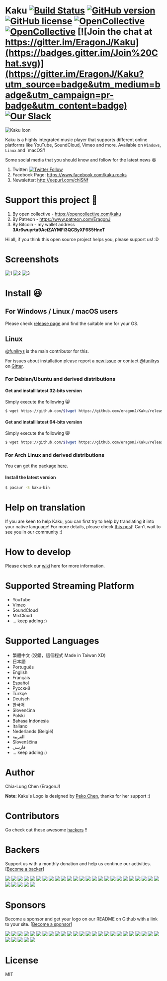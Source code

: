 # Kaku [![Build Status](https://travis-ci.org/EragonJ/Kaku.svg?branch=master)](https://travis-ci.org/EragonJ/Kaku) [![GitHub version](https://badge.fury.io/gh/EragonJ%2Fkaku.svg)](https://github.com/EragonJ/Kaku/releases) [![GitHub license](https://img.shields.io/badge/license-MIT-blue.svg)](https://github.com/EragonJ/Kaku/blob/master/LICENSE) [![OpenCollective](https://opencollective.com/kaku/backers/badge.svg)](#backers) [![OpenCollective](https://opencollective.com/kaku/sponsors/badge.svg)](#sponsors) [![Join the chat at https://gitter.im/EragonJ/Kaku](https://badges.gitter.im/Join%20Chat.svg)](https://gitter.im/EragonJ/Kaku?utm_source=badge&utm_medium=badge&utm_campaign=pr-badge&utm_content=badge) [![Our Slack](http://now-examples-slackin-rmailvxrtk.now.sh/badge.svg)](https://now-examples-slackin-rmailvxrtk.now.sh)

![Kaku Icon](http://i.imgur.com/c3KKQ9t.png)

Kaku is a highly integrated music player that supports different online platforms like YouTube, SoundCloud, Vimeo and more. Available on `Windows`, `Linux` and `macOS'!

Some social media that you should know and follow for the latest news :laughing:

1. Twitter: [![Twitter Follow](https://img.shields.io/twitter/follow/KakuPlayer.svg?style=social&label=Follow)](https://twitter.com/KakuPlayer)
2. Facebook Page: <https://www.facebook.com/kaku.rocks>
3. Newsletter: <http://eepurl.com/chlSNf>

# Support this project :money_with_wings:

1. By open collective - <https://opencollective.com/kaku>
2. By Patreon - <https://www.patreon.com/EragonJ>
3. By Bitcoin - my wallet address **3Ar6wuyrta9AciZAYMFi3QCByXF6S5HneT**

Hi all, if you think this open source project helps you, please support us! :D

# Screenshots

![1](http://i.imgur.com/HudKZou.png) ![2](http://i.imgur.com/mMm8ZH4.png) ![3](http://i.imgur.com/7oUKNDk.png)

# Install :laughing:

## For Windows / Linux / macOS users

Please check [release page](https://github.com/EragonJ/Kaku/releases) and find the suitable one for your OS.

## Linux

[@funilrys](https://github.com/funilrys) is the main contributor for this.

For issues about installation please report a [new issue](https://github.com/EragonJ/Kaku/issues/new?title=Linux%20-%20Can%27t%20install%20Kaku) or contact [@funilrys](https://github.com/funilrys) on [Gitter](https://gitter.im/funilrys).

### For Debian/Ubuntu and derived distributions

#### Get and install latest 32-bits version

Simply execute the following :smile_cat:

```bash
$ wget https://github.com/$(wget https://github.com/eragonJ/Kaku/releases/latest -O - | egrep '/.*/.*/Kaku.*i386.deb' -o) && dpkg -i Kaku*.deb
```

#### Get and install latest 64-bits version

Simply execute the following :smile_cat:

```bash
$ wget https://github.com/$(wget https://github.com/eragonJ/Kaku/releases/latest -O - | egrep '/.*/.*/Kaku.*amd64.deb' -o) && dpkg -i Kaku*.deb
```

### For Arch Linux and derived distributions

You can get the package [here](https://aur.archlinux.org/packages/kaku-bin/).

#### Install the latest version

```bash
$ pacaur -S kaku-bin
```

# Help on translation

If you are keen to help Kaku, you can first try to help by translating it into your native language! For more details, please check [this post](https://github.com/EragonJ/Kaku/issues/377)! Can't wait to see you in our community :)

# How to develop

Please check our [wiki](https://github.com/EragonJ/Kaku/wiki) here for more information.

# Supported Streaming Platform

- YouTube
- Vimeo
- SoundCloud
- MixCloud
- ... keep adding :)

# Supported Languages

- 繁體中文 (沒錯，這個程式 Made in Taiwan XD)
- 日本語
- Português
- English
- Français
- Español
- Русский
- Türkçe
- Deutsch
- 한국어
- Slovenčina
- Polski
- Bahasa Indonesia
- Italiano
- Nederlands (België)
- ‏العربية‏
- Slovenščina
- ‏فارسی‏
- ... keep adding :)

# Author

Chia-Lung Chen (EragonJ)

**Note:** Kaku's Logo is designed by [Peko Chen](https://www.facebook.com/peko.chen), thanks for her support :)

# Contributors

Go check out these awesome [hackers](https://github.com/EragonJ/Kaku/graphs/contributors) !!

# Backers

Support us with a monthly donation and help us continue our activities. [[Become a backer](https://opencollective.com/kaku#backer)]

[![](https://opencollective.com/kaku/backer/0/avatar.svg)](https://opencollective.com/kaku/backer/0/website) [![](https://opencollective.com/kaku/backer/1/avatar.svg)](https://opencollective.com/kaku/backer/1/website) [![](https://opencollective.com/kaku/backer/2/avatar.svg)](https://opencollective.com/kaku/backer/2/website) [![](https://opencollective.com/kaku/backer/3/avatar.svg)](https://opencollective.com/kaku/backer/3/website) [![](https://opencollective.com/kaku/backer/4/avatar.svg)](https://opencollective.com/kaku/backer/4/website) [![](https://opencollective.com/kaku/backer/5/avatar.svg)](https://opencollective.com/kaku/backer/5/website) [![](https://opencollective.com/kaku/backer/6/avatar.svg)](https://opencollective.com/kaku/backer/6/website) [![](https://opencollective.com/kaku/backer/7/avatar.svg)](https://opencollective.com/kaku/backer/7/website) [![](https://opencollective.com/kaku/backer/8/avatar.svg)](https://opencollective.com/kaku/backer/8/website) [![](https://opencollective.com/kaku/backer/9/avatar.svg)](https://opencollective.com/kaku/backer/9/website) [![](https://opencollective.com/kaku/backer/10/avatar.svg)](https://opencollective.com/kaku/backer/10/website) [![](https://opencollective.com/kaku/backer/11/avatar.svg)](https://opencollective.com/kaku/backer/11/website) [![](https://opencollective.com/kaku/backer/12/avatar.svg)](https://opencollective.com/kaku/backer/12/website) [![](https://opencollective.com/kaku/backer/13/avatar.svg)](https://opencollective.com/kaku/backer/13/website) [![](https://opencollective.com/kaku/backer/14/avatar.svg)](https://opencollective.com/kaku/backer/14/website) [![](https://opencollective.com/kaku/backer/15/avatar.svg)](https://opencollective.com/kaku/backer/15/website) [![](https://opencollective.com/kaku/backer/16/avatar.svg)](https://opencollective.com/kaku/backer/16/website) [![](https://opencollective.com/kaku/backer/17/avatar.svg)](https://opencollective.com/kaku/backer/17/website) [![](https://opencollective.com/kaku/backer/18/avatar.svg)](https://opencollective.com/kaku/backer/18/website) [![](https://opencollective.com/kaku/backer/19/avatar.svg)](https://opencollective.com/kaku/backer/19/website) [![](https://opencollective.com/kaku/backer/20/avatar.svg)](https://opencollective.com/kaku/backer/20/website) [![](https://opencollective.com/kaku/backer/21/avatar.svg)](https://opencollective.com/kaku/backer/21/website) [![](https://opencollective.com/kaku/backer/22/avatar.svg)](https://opencollective.com/kaku/backer/22/website) [![](https://opencollective.com/kaku/backer/23/avatar.svg)](https://opencollective.com/kaku/backer/23/website) [![](https://opencollective.com/kaku/backer/24/avatar.svg)](https://opencollective.com/kaku/backer/24/website) [![](https://opencollective.com/kaku/backer/25/avatar.svg)](https://opencollective.com/kaku/backer/25/website) [![](https://opencollective.com/kaku/backer/26/avatar.svg)](https://opencollective.com/kaku/backer/26/website) [![](https://opencollective.com/kaku/backer/27/avatar.svg)](https://opencollective.com/kaku/backer/27/website) [![](https://opencollective.com/kaku/backer/28/avatar.svg)](https://opencollective.com/kaku/backer/28/website) [![](https://opencollective.com/kaku/backer/29/avatar.svg)](https://opencollective.com/kaku/backer/29/website)

# Sponsors

Become a sponsor and get your logo on our README on Github with a link to your site. [[Become a sponsor](https://opencollective.com/kaku#sponsor)]

[![](https://opencollective.com/kaku/sponsor/0/avatar.svg)](https://opencollective.com/kaku/sponsor/0/website) [![](https://opencollective.com/kaku/sponsor/1/avatar.svg)](https://opencollective.com/kaku/sponsor/1/website) [![](https://opencollective.com/kaku/sponsor/2/avatar.svg)](https://opencollective.com/kaku/sponsor/2/website) [![](https://opencollective.com/kaku/sponsor/3/avatar.svg)](https://opencollective.com/kaku/sponsor/3/website) [![](https://opencollective.com/kaku/sponsor/4/avatar.svg)](https://opencollective.com/kaku/sponsor/4/website) [![](https://opencollective.com/kaku/sponsor/5/avatar.svg)](https://opencollective.com/kaku/sponsor/5/website) [![](https://opencollective.com/kaku/sponsor/6/avatar.svg)](https://opencollective.com/kaku/sponsor/6/website) [![](https://opencollective.com/kaku/sponsor/7/avatar.svg)](https://opencollective.com/kaku/sponsor/7/website) [![](https://opencollective.com/kaku/sponsor/8/avatar.svg)](https://opencollective.com/kaku/sponsor/8/website) [![](https://opencollective.com/kaku/sponsor/9/avatar.svg)](https://opencollective.com/kaku/sponsor/9/website) [![](https://opencollective.com/kaku/sponsor/10/avatar.svg)](https://opencollective.com/kaku/sponsor/10/website) [![](https://opencollective.com/kaku/sponsor/11/avatar.svg)](https://opencollective.com/kaku/sponsor/11/website) [![](https://opencollective.com/kaku/sponsor/12/avatar.svg)](https://opencollective.com/kaku/sponsor/12/website) [![](https://opencollective.com/kaku/sponsor/13/avatar.svg)](https://opencollective.com/kaku/sponsor/13/website) [![](https://opencollective.com/kaku/sponsor/14/avatar.svg)](https://opencollective.com/kaku/sponsor/14/website) [![](https://opencollective.com/kaku/sponsor/15/avatar.svg)](https://opencollective.com/kaku/sponsor/15/website) [![](https://opencollective.com/kaku/sponsor/16/avatar.svg)](https://opencollective.com/kaku/sponsor/16/website) [![](https://opencollective.com/kaku/sponsor/17/avatar.svg)](https://opencollective.com/kaku/sponsor/17/website) [![](https://opencollective.com/kaku/sponsor/18/avatar.svg)](https://opencollective.com/kaku/sponsor/18/website) [![](https://opencollective.com/kaku/sponsor/19/avatar.svg)](https://opencollective.com/kaku/sponsor/19/website) [![](https://opencollective.com/kaku/sponsor/20/avatar.svg)](https://opencollective.com/kaku/sponsor/20/website) [![](https://opencollective.com/kaku/sponsor/21/avatar.svg)](https://opencollective.com/kaku/sponsor/21/website) [![](https://opencollective.com/kaku/sponsor/22/avatar.svg)](https://opencollective.com/kaku/sponsor/22/website) [![](https://opencollective.com/kaku/sponsor/23/avatar.svg)](https://opencollective.com/kaku/sponsor/23/website) [![](https://opencollective.com/kaku/sponsor/24/avatar.svg)](https://opencollective.com/kaku/sponsor/24/website) [![](https://opencollective.com/kaku/sponsor/25/avatar.svg)](https://opencollective.com/kaku/sponsor/25/website) [![](https://opencollective.com/kaku/sponsor/26/avatar.svg)](https://opencollective.com/kaku/sponsor/26/website) [![](https://opencollective.com/kaku/sponsor/27/avatar.svg)](https://opencollective.com/kaku/sponsor/27/website) [![](https://opencollective.com/kaku/sponsor/28/avatar.svg)](https://opencollective.com/kaku/sponsor/28/website) [![](https://opencollective.com/kaku/sponsor/29/avatar.svg)](https://opencollective.com/kaku/sponsor/29/website)

# License

MIT
